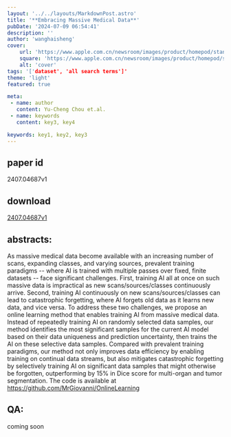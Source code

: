 ```yaml
---
layout: '../../layouts/MarkdownPost.astro'
title: '**Embracing Massive Medical Data**'
pubDate: '2024-07-09 06:54:41'
description: ''
author: 'wanghaisheng'
cover:
    url: 'https://www.apple.com.cn/newsroom/images/product/homepod/standard/Apple-HomePod-hero-230118_big.jpg.large_2x.jpg'
    square: 'https://www.apple.com.cn/newsroom/images/product/homepod/standard/Apple-HomePod-hero-230118_big.jpg.large_2x.jpg'
    alt: 'cover'
tags: '['dataset', 'all search terms']' 
theme: 'light'
featured: true

meta:
 - name: author
   content: Yu-Cheng Chou et.al.
 - name: keywords
   content: key3, key4

keywords: key1, key2, key3
---
```


## paper id
2407.04687v1
## download
[2407.04687v1](http://arxiv.org/abs/2407.04687v1)
## abstracts:
As massive medical data become available with an increasing number of scans, expanding classes, and varying sources, prevalent training paradigms -- where AI is trained with multiple passes over fixed, finite datasets -- face significant challenges. First, training AI all at once on such massive data is impractical as new scans/sources/classes continuously arrive. Second, training AI continuously on new scans/sources/classes can lead to catastrophic forgetting, where AI forgets old data as it learns new data, and vice versa. To address these two challenges, we propose an online learning method that enables training AI from massive medical data. Instead of repeatedly training AI on randomly selected data samples, our method identifies the most significant samples for the current AI model based on their data uniqueness and prediction uncertainty, then trains the AI on these selective data samples. Compared with prevalent training paradigms, our method not only improves data efficiency by enabling training on continual data streams, but also mitigates catastrophic forgetting by selectively training AI on significant data samples that might otherwise be forgotten, outperforming by 15% in Dice score for multi-organ and tumor segmentation.   The code is available at https://github.com/MrGiovanni/OnlineLearning
## QA:
coming soon
